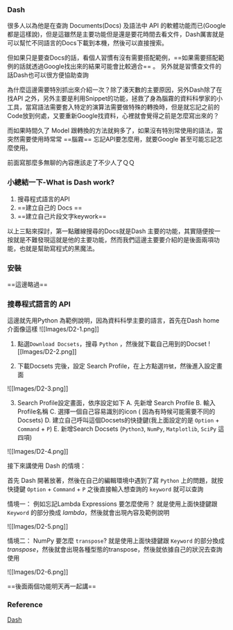### Dash 
很多人以為他是在查詢 Documents(Docs) 及語法中 API 的軟體功能而已(Google都是這樣說)，但是這雖然是主要功能但是還是要花時間去看文件，Dash厲害就是可以幫忙不同語言的Docs下載到本機，然後可以直接搜索。

但如果只是要查Docs的話，看個人習慣有沒有需要搭配範例，==如果需要搭配範例的話就透過Google找出來的結果可能會比較適合== 。
另外就是習慣查文件的話Dash也可以很方便協助查詢

為什麼這邊需要特別抓出來介紹一次？除了湊天數的主要原因，另外Dash除了在找API 之外，另外主要是利用Snippet的功能，拯救了身為腦霧的資料科學家的小工具，當寫語法需要套入特定的演算法需要做特殊的轉換時，但是就忘記之前的Code放到何處，又要重新Google找資料，心裡就會覺得之前是怎麼寫出來的？

而如果時間久了 Model 跟轉換的方法就夠多了，如果沒有特別常使用的語法，當突然需要使用時常常 ==腦霧== 忘記API要怎麼用，就要Google 甚至可能忘記怎麼使用。

前面寫那麼多無聊的內容應該走了不少人了ＱＱ

### 小總結一下-What is Dash work?
1. 搜尋程式語言的API
2. ==建立自己的 Docs ==
3. ==建立自己片段文字keywork==

以上三點來探討，第一點離線搜尋的Docs就是Dash 主要的功能，其實隨便按一按就是不難發現這就是他的主要功能，然而我們這邊主要要介紹的是後面兩項功能，也就是幫助寫程式的黑魔法。


### 安裝
==這邊略過==

### 搜尋程式語言的 API
這邊就先用Python 為範例說明，因為資料科學主要的語言，首先在Dash home 介面像這樣
![[Images/D2-1.png]]

1. 點選`Download Docsets`，搜尋 `Python` ，然後就下載自己用到的Docset
![[Images/D2-2.png]]

2. 下載Docsets 完後，設定 Search Profile，在上方點選`符號`，然後進入設定畫面

![[Images/D2-3.png]]


3. Search Profile設定畫面，依序設定如下
    A. 先新增 Search Profile
    B. 輸入Profile名稱
    C. 選擇一個自己容易識別的icon ( 因為有時候可能需要不同的Docsets)
    D. 建立自己呼叫這個Docsets的快捷鍵(我上面設定的是 `Option` + `Command` + `P`) 
	E. 新增Search Docsets (`Python3`, `NumPy`, `Matplotlib`, `SciPy` 這四項)


![[Images/D2-4.png]]


接下來講使用 Dash 的情境：

首先 Dash 開著放著，然後在自己的編輯環境中遇到了寫 `Python` 上的問題，就按快捷鍵 `Option` + `Command` + `P` 之後直接輸入想查詢的 `keyword` 就可以查詢

情境一： 例如忘記Lambda Expressions 要怎麼使用？
就是使用上面快捷鍵跟 `Keyword` 的部分換成 *lambda*，然後就會出現內容及範例說明

![[Images/D2-5.png]]

情境二： NumPy 要怎麼 `transpose`?
就是使用上面快捷鍵跟 `Keyword` 的部分換成 *transpose*，然後就會出現各種型態的transpose，然後就依據自己的狀況去查詢使用

![[Images/D2-6.png]]


==後面兩個功能明天再一起講==


### Reference 
[Dash](https://kapeli.com/dash)
